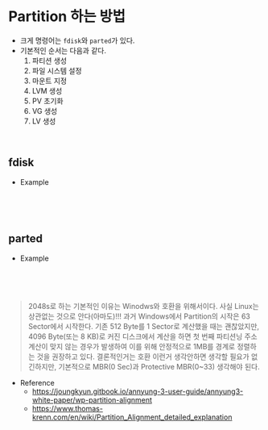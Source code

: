 # Partition 하는 방법
* 크게 명령어는 ```fdisk```와 ```parted```가 있다.
* 기본적인 순서는 다음과 같다.
    1) 파티션 생성
    2) 파일 시스템 설정
    3) 마운트 지정
    4) LVM 생성
    5) PV 초기화
    6) VG 생성
    7) LV 생성
</br>

## fdisk


* Example
    ```

    ```
</br>
</br>


## parted


* Example
    ```

    ```
</br>
</br>

> 2048s로 하는 기본적인 이유는 Winodws와 호환을 위해서이다. 사실 Linux는 상관없는 것으로 안다(아마도)!!! 과거 Windows에서 Partition의 시작은 63 Sector에서 시작한다. 기존 512 Byte를 1 Sector로 계산했을 때는 괜찮았지만, 4096 Byte(또는 8 KB)로 커진 디스크에서 계산을 하면 첫 번째 파티션닝 주소 계산이 맞지 않는 경우가 발생하여 이를 위해 안정적으로 1MB를 경계로 정렬하는 것을 권장하고 있다.
>  결론적인거는 호환 이런거 생각안하면 생각할 필요가 없긴하지만, 기본적으로 MBR(0 Sec)과 Protective MBR(0~33) 생각해야 된다.
* Reference
    * https://joungkyun.gitbook.io/annyung-3-user-guide/annyung3-white-paper/wp-partition-alignment
    * https://www.thomas-krenn.com/en/wiki/Partition_Alignment_detailed_explanation